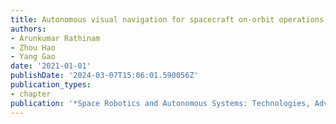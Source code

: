 ```yaml
---
title: Autonomous visual navigation for spacecraft on-orbit operations
authors:
- Arunkumar Rathinam
- Zhou Hao
- Yang Gao
date: '2021-01-01'
publishDate: '2024-03-07T15:06:01.590056Z'
publication_types:
- chapter
publication: '*Space Robotics and Autonomous Systems: Technologies, Advances and Applications*'
---
```

